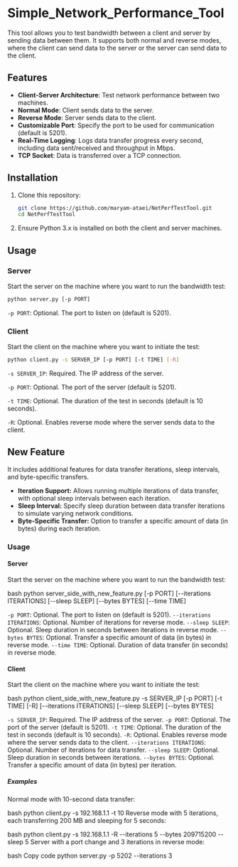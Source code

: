 # Simple_Network_Performance_Tool

This tool allows you to test bandwidth between a client and server by sending data between them. It supports both normal and reverse modes, where the client can send data to the server or the server can send data to the client.

## Features

- **Client-Server Architecture**: Test network performance between two machines.
- **Normal Mode**: Client sends data to the server.
- **Reverse Mode**: Server sends data to the client.
- **Customizable Port**: Specify the port to be used for communication (default is 5201).
- **Real-Time Logging**: Logs data transfer progress every second, including data sent/received and throughput in Mbps.
- **TCP Socket**: Data is transferred over a TCP connection.

## Installation

1. Clone this repository:
   ```bash
   git clone https://github.com/maryam-ataei/NetPerfTestTool.git
   cd NetPerfTestTool
   
2. Ensure Python 3.x is installed on both the client and server machines.

## Usage

### Server
Start the server on the machine where you want to run the bandwidth test:
   ```bash
python server.py [-p PORT]
```
`-p PORT`: Optional. The port to listen on (default is 5201).

### Client
Start the client on the machine where you want to initiate the test:
   ```bash
python client.py -s SERVER_IP [-p PORT] [-t TIME] [-R]
```

`-s SERVER_IP`: Required. The IP address of the server.

`-p PORT`: Optional. The port of the server (default is 5201).

`-t TIME`: Optional. The duration of the test in seconds (default is 10 seconds).

`-R`: Optional. Enables reverse mode where the server sends data to the client.


## New Feature
It includes additional features for data transfer iterations, sleep intervals, and byte-specific transfers.

- **Iteration Support:** Allows running multiple iterations of data transfer, with optional sleep intervals between each iteration.
- **Sleep Interval:** Specify sleep duration between data transfer iterations to simulate varying network conditions.
- **Byte-Specific Transfer:** Option to transfer a specific amount of data (in bytes) during each iteration.

### Usage
#### Server
Start the server on the machine where you want to run the bandwidth test:

bash
python server_side_with_new_feature.py [-p PORT] [--iterations ITERATIONS] [--sleep SLEEP] [--bytes BYTES] [--time TIME]

`-p PORT`: Optional. The port to listen on (default is 5201).
`--iterations ITERATIONS`: Optional. Number of iterations for reverse mode.
`--sleep SLEEP`: Optional. Sleep duration in seconds between iterations in reverse mode.
`--bytes BYTES`: Optional. Transfer a specific amount of data (in bytes) in reverse mode.
`--time TIME`: Optional. Duration of data transfer (in seconds) in reverse mode.

#### Client
Start the client on the machine where you want to initiate the test:

bash
python client_side_with_new_feature.py -s SERVER_IP [-p PORT] [-t TIME] [-R] [--iterations ITERATIONS] [--sleep SLEEP] [--bytes BYTES]

`-s SERVER_IP`: Required. The IP address of the server.
`-p PORT`: Optional. The port of the server (default is 5201).
`-t TIME`: Optional. The duration of the test in seconds (default is 10 seconds).
`-R`: Optional. Enables reverse mode where the server sends data to the client.
`--iterations ITERATIONS`: Optional. Number of iterations for data transfer.
`--sleep SLEEP`: Optional. Sleep duration in seconds between iterations.
`--bytes BYTES`: Optional. Transfer a specific amount of data (in bytes) per iteration.

##### Examples
Normal mode with 10-second data transfer:

bash
python client.py -s 192.168.1.1 -t 10
Reverse mode with 5 iterations, each transferring 200 MB and sleeping for 5 seconds:

bash
python client.py -s 192.168.1.1 -R --iterations 5 --bytes 209715200 --sleep 5
Server with a port change and 3 iterations in reverse mode:

bash
Copy code
python server.py -p 5202 --iterations 3

